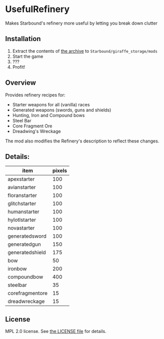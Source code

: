 # UsefulRefinery

Makes Starbound's refinery more useful by letting you break down clutter

## Installation

1. Extract the contents of [the archive][1] to `Starbound/giraffe_storage/mods`
2. Start the game
3. ???
4. Profit!

## Overview

Provides refinery recipes for:
* Starter weapons for all (vanilla) races
* Generated weapons (swords, guns and shields)
* Hunting, Iron and Compound bows
* Steel Bar
* Core Fragment Ore
* Dreadwing's Wreckage

The mod also modifies the Refinery's description to reflect these changes.

## Details:

| item            | pixels |
|-----------------|--------|
| apexstarter     | 100    |
| avianstarter    | 100    |
| floranstarter   | 100    |
| glitchstarter   | 100    |
| humanstarter    | 100    |
| hylotlstarter   | 100    |
| novastarter     | 100    |
| generatedsword  | 100    |
| generatedgun    | 150    |
| generatedshield | 175    |
| bow             | 50     |
| ironbow         | 200    |
| compoundbow     | 400    |
| steelbar        | 35     |
| corefragmentore | 15     |
| dreadwreckage   | 15     |

## License
MPL 2.0 license. See [the LICENSE file][2] for details.

[1]: https://github.com/SoullessWaffle/usefulrefinery/releases/latest
[2]: https://github.com/SoullessWaffle/usefulrefinery/blob/master/LICENSE
